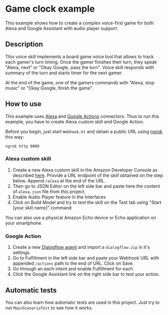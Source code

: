 # Game clock example

This example shows how to create a complex voice-first game for both Alexa and Google Assistant with audio player support.

## Description

This voice skill implements a board game voice tool that allows to track each gamer's turn timing.
Once the gamer finishes their turn, they speak "Alexa, next" or "Okay Google, pass the turn".
Voice skill responds with summary of the turn and starts timer for the next gamer.

At the end of the game, one of the gamers commands with "Alexa, stop music" or "Okay Google, finish the game".

## How to use

This example uses [Alexa](https://github.com/just-ai/jaicf-kotlin/tree/master/channels/alexa) and [Google Actions](https://github.com/just-ai/jaicf-kotlin/tree/master/channels/google-actions) connectors.
Thus to run this example, you have to create Alexa custom skill and Google Action.

Before you begin, just start `Webhook.kt` and obtain a public URL using [ngrok](https://ngrok.com) this way:

`ngrok http 8000`

### Alexa custom skill

1. Create a new Alexa custom skill in the Amazon Developer Console as described [here](https://github.com/just-ai/jaicf-kotlin/tree/master/channels/alexa#5-configure-alexa-custom-skill).
Provide a URL endpoint of the skill obtained on the step below.
Append `/alexa` at the end of the URL.
2. Then go to JSON Editor on the left side bar and paste here the content of `alexa.json` file from this project.
3. Enable Audio Player feature in the Interfaces
4. Click on Build Model and try to test the skill on the Test tab using "Start [your skill name]" command

You can also use a physical Amazon Echo device or Echo application on your smartphone.

### Google Action

1. Create a new [Dialogflow agent](https://dialogflow.com) and import a `dialogflow.zip` in it's settings.
2. Go to Fulfillment in the left side bar and paste your Webhook URL with appended `/actions` path to the end of URL. Click on Save.
3. Go through an each intent and enable Fulfillment for each.
4. Click the Google Assistant link on the right side bar to test your action.

## Automatic tests

You can also learn how automatic tests are used in this project.
Just try to run `MainScenarioTest` to see how it works.